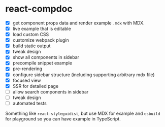 # react-compdoc

- [x] get component props data and render example `.mdx` with MDX.
- [x] live example that is editable
- [x] load custom CSS
- [x] customize webpack plugin
- [x] build static output
- [x] tweak design
- [x] show all components in sidebar
- [x] precompile snippet example
- [x] pre-rendering
- [x] configure sidebar structure (including supporting arbitrary mdx file)
- [x] focused view
- [x] SSR for detailed page
- [ ] allow search components in sidebar
- [ ] tweak design
- [ ] automated tests

Something like `react-styleguidist`, but use MDX for example and `esbuild` for playground so you can have example in TypeScript.
